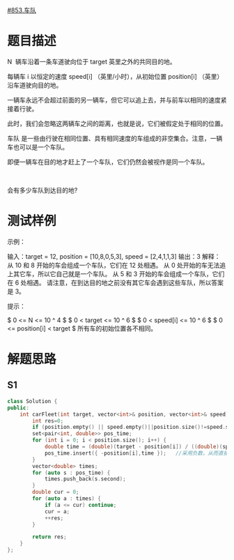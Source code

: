 [#853.车队](https://leetcode-cn.com/problems/car-fleet/)
# 题目描述
N  辆车沿着一条车道驶向位于 target 英里之外的共同目的地。

每辆车 i 以恒定的速度 speed[i] （英里/小时），从初始位置 position[i] （英里） 沿车道驶向目的地。

一辆车永远不会超过前面的另一辆车，但它可以追上去，并与前车以相同的速度紧接着行驶。

此时，我们会忽略这两辆车之间的距离，也就是说，它们被假定处于相同的位置。

车队 是一些由行驶在相同位置、具有相同速度的车组成的非空集合。注意，一辆车也可以是一个车队。

即便一辆车在目的地才赶上了一个车队，它们仍然会被视作是同一个车队。

 

会有多少车队到达目的地?

# 测试样例
示例：

输入：target = 12, position = [10,8,0,5,3], speed = [2,4,1,1,3]
输出：3
解释：
从 10 和 8 开始的车会组成一个车队，它们在 12 处相遇。
从 0 处开始的车无法追上其它车，所以它自己就是一个车队。
从 5 和 3 开始的车会组成一个车队，它们在 6 处相遇。
请注意，在到达目的地之前没有其它车会遇到这些车队，所以答案是 3。

提示：

$ 0 <= N <= 10 ^ 4 $
$ 0 < target <= 10 ^ 6 $
$ 0 < speed[i] <= 10 ^ 6 $
$ 0 <= position[i] < target $
所有车的初始位置各不相同。

# 解题思路
## S1
```c++
class Solution {
public:
	int carFleet(int target, vector<int>& position, vector<int>& speed) {
		int res=0;
		if (position.empty() || speed.empty()||position.size()!=speed.size()) return 0;
		set<pair<int, double>> pos_time; 
		for (int i = 0; i < position.size(); i++) {
			double time = (double)(target - position[i]) / ((double)(speed[i]));
			pos_time.insert({ -position[i],time });   //采用负数，从而直接排序//按离目的地近到远排序
		}
		vector<double> times;
		for (auto s : pos_time) {
			times.push_back(s.second);
		}
		double cur = 0;
		for (auto a : times) {
			if (a <= cur) continue;
			cur = a;
			++res;
		}

		return res;
	}
};
```
